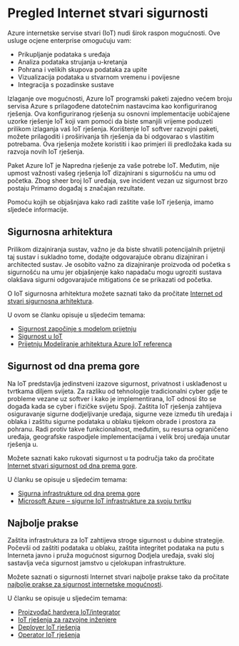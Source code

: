 <properties
   pageTitle="Pregled sigurnosti Internet stvari | Microsoft Azure"
   description=" Azure internetske servise stvari (IoT) nudi širok raspon mogućnosti. Ovaj članak sadrži znati radi zaštite vaše IoT rješenja Azure. "
   services="security"
   documentationCenter="na"
   authors="TomShinder"
   manager="MBaldwin"
   editor="TomSh"/>

<tags
   ms.service="security"
   ms.devlang="na"
   ms.topic="article"
   ms.tgt_pltfrm="na"
   ms.workload="na"
   ms.date="08/09/2016"
   ms.author="terrylan"/>

# <a name="internet-of-things-security-overview"></a>Pregled Internet stvari sigurnosti

Azure internetske servise stvari (IoT) nudi širok raspon mogućnosti. Ove usluge ocjene enterprise omogućuju vam:

- Prikupljanje podataka s uređaja
- Analiza podataka strujanja u-kretanja
- Pohrana i velikih skupova podataka za upite
- Vizualizacija podataka u stvarnom vremenu i povijesne
- Integracija s pozadinske sustave

Izlaganje ove mogućnosti, Azure IoT programski paketi zajedno većem broju servisa Azure s prilagođene datotečnim nastavcima kao konfiguriranog rješenja. Ova konfiguriranog rješenja su osnovni implementacije uobičajene uzorke rješenje IoT koji vam pomoći da biste smanjili vrijeme poduzeti prilikom izlaganja vaš IoT rješenja. Korištenje IoT softver razvojni paketi, možete prilagoditi i proširivanja tih rješenja da bi odgovarao s vlastitim potrebama. Ova rješenja možete koristiti i kao primjeri ili predložaka kada su razvoja novih IoT rješenja.

Paket Azure IoT je Napredna rješenje za vaše potrebe IoT. Međutim, nije upmost važnosti vašeg rješenja IoT dizajnirani s sigurnošću na umu od početka. Zbog sheer broj IoT uređaja, sve incident vezan uz sigurnost brzo postaju Primamo događaj s značajan rezultate.

Pomoću kojih se objašnjava kako radi zaštite vaše IoT rješenja, imamo sljedeće informacije.

## <a name="security-architecture"></a>Sigurnosna arhitektura

Prilikom dizajniranja sustav, važno je da biste shvatili potencijalnih prijetnji taj sustav i sukladno tome, dodajte odgovarajuće obranu dizajniran i architected sustav. Je osobito važno za dizajniranje proizvoda od početka s sigurnošću na umu jer objašnjenje kako napadaču mogu ugroziti sustava olakšava sigurni odgovarajuće mitigations će se prikazati od početka.

O IoT sigurnosna arhitektura možete saznati tako da pročitate [Internet od stvari sigurnosna arhitektura](../iot-suite/iot-security-architecture.md).

U ovom se članku opisuje u sljedećim temama:

- [Sigurnost započinje s modelom prijetnju](../iot-suite/iot-security-architecture.md#security-starts-with-a-threat-model)
- [Sigurnost u IoT](../iot-suite/iot-security-architecture.md#security-in-iot)
- [Prijetnju Modeliranje arhitektura Azure IoT referenca](../iot-suite/iot-security-architecture.md#threat-modeling-the-azure-iot-reference-architecture)

## <a name="security-from-the-ground-up"></a>Sigurnost od dna prema gore

Na IoT predstavlja jedinstveni izazove sigurnost, privatnost i usklađenost u tvrtkama diljem svijeta. Za razliku od tehnologije tradicionalni cyber gdje te probleme vezane uz softver i kako je implementirana, IoT odnosi što se događa kada se cyber i fizičke svijetu Spoji. Zaštita IoT rješenja zahtijeva osiguravanje sigurne dodjeljivanje uređaja, sigurne veze između tih uređaja i oblaka i zaštitu sigurne podataka u oblaku tijekom obrade i prostora za pohranu. Radi protiv takve funkcionalnost, međutim, su resursa ograničeno uređaja, geografske raspodjele implementacijama i velik broj uređaja unutar rješenja u.

Možete saznati kako rukovati sigurnost u ta područja tako da pročitate [Internet stvari sigurnost od dna prema gore](../iot-suite/securing-iot-ground-up.md).

U članku se opisuje u sljedećim temama:

- [Sigurna infrastrukture od dna prema gore](../iot-suite/securing-iot-ground-up.md#secure-infrastructure-from-the-ground-up)
- [Microsoft Azure – sigurne IoT infrastrukture za svoju tvrtku](../iot-suite/securing-iot-ground-up.md#microsoft-azure---secure-iot-infrastructure-for-your-business)

## <a name="best-practices"></a>Najbolje prakse

Zaštita infrastruktura za IoT zahtijeva stroge sigurnost u dubine strategije. Počevši od zaštiti podataka u oblaku, zaštita integritet podataka na putu s Interneta javno i pruža mogućnost sigurnog Dodjela uređaja, svaki sloj sastavlja veća sigurnost jamstvo u cjelokupan infrastrukture.

Možete saznati o sigurnosti Internet stvari najbolje prakse tako da pročitate [najbolje prakse za sigurnost internetske mogućnosti](../iot-suite/iot-security-best-practices.md).

U članku se opisuje u sljedećim temama:

- [Proizvođač hardvera IoT/integrator](../iot-suite/iot-security-best-practices.md#iot-hardware-manufacturerintegrator)
- [IoT rješenja za razvojne inženjere](../iot-suite/iot-security-best-practices.md#iot-solution-developer)
- [Deployer IoT rješenja](../iot-suite/iot-security-best-practices.md#iot-solution-deployer)
- [Operator IoT rješenja](../iot-suite/iot-security-best-practices.md#iot-solution-operator)
